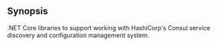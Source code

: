## Synopsis

.NET Core libraries to support working with HashiCorp's Consul service discovery and configuration management system.  
